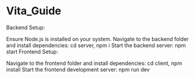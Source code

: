 # Vita_Guide

Backend Setup:

Ensure Node.js is installed on your system.
Navigate to the backend folder and install dependencies: cd server, npm i
Start the backend server: npm start
Frontend Setup:

Navigate to the frontend folder and install dependencies: cd client, npm install
Start the frontend development server: npm run dev 
